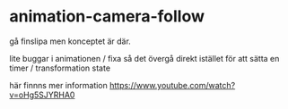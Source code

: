 # animation-camera-follow
gå finslipa men konceptet är där.


lite buggar i animationen / fixa så det övergå direkt istället för att sätta en timer / transformation state 


här finnns mer information https://www.youtube.com/watch?v=oHg5SJYRHA0
